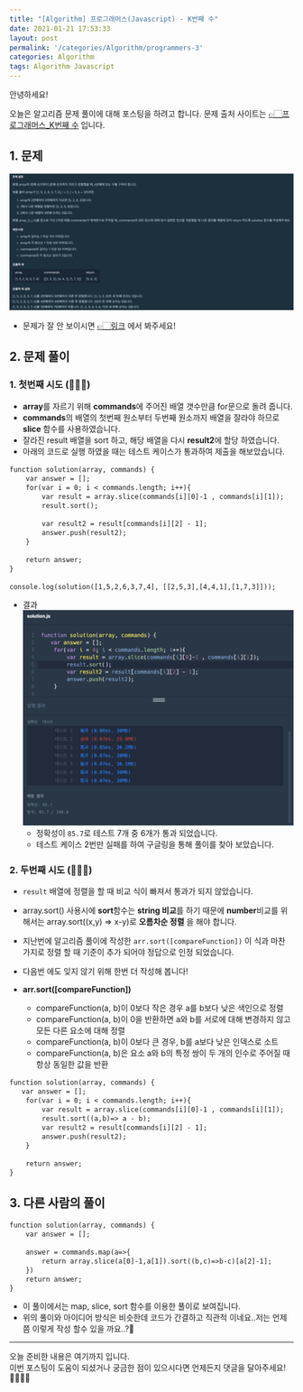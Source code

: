 ```yaml
---
title: "[Algorithm] 프로그래머스(Javascript) - K번째 수"
date: 2021-01-21 17:53:33
layout: post
permalink: '/categories/Algorithm/programmers-3'
categories: Algorithm
tags: Algorithm Javascript
---
```


안녕하세요!

오늘은 알고리즘 문제 풀이에 대해 포스팅을 하려고 합니다.
문제 출처 사이트는 [👉🏻프로그래머스_K번째 수](https://programmers.co.kr/learn/courses/30/lessons/42748) 입니다.


## 1. 문제
![programmers_5](/assets/images/algorithm/programmers/programmers_5.png)
- 문제가 잘 안 보이시면 [👉🏻링크](https://programmers.co.kr/learn/courses/30/lessons/42748) 에서 봐주세요!

## 2. 문제 풀이
### 1. 첫번째 시도 (🙅🏻‍♀️)
- **array**를 자르기 위해 **commands**에 주어진 배열 갯수만큼 for문으로 돌려 줍니다.
- **commands**의 배열의 첫번째 원소부터 두번째 원소까지 배열을 잘라야 하므로 **slice** 함수를 사용하였습니다.
- 잘라진 result 배열을 sort 하고, 해당 배열을 다시 **result2**에 할당 하였습니다.
- 아래의 코드로 실행 하였을 때는 테스트 케이스가 통과하여 제출을 해보았습니다.

```
function solution(array, commands) {
    var answer = [];
    for(var i = 0; i < commands.length; i++){
        var result = array.slice(commands[i][0]-1 , commands[i][1]);
        result.sort();

        var result2 = result[commands[i][2] - 1];
        answer.push(result2);
    }

    return answer;
}

console.log(solution([1,5,2,6,3,7,4], [[2,5,3],[4,4,1],[1,7,3]]));
```

- 결과
![result_5](/assets/images/algorithm/programmers/result_5.png)
    - 정확성이 `85.7`로 테스트 7개 중 6개가 통과 되었습니다.
    - 테스트 케이스 2번만 실패를 하여 구글링을 통해 풀이를 찾아 보았습니다.
    

### 2. 두번째 시도 (🙆🏻‍♀️)
- `result` 배열에 정렬을 할 때 비교 식이 빠져서 통과가 되지 않았습니다.
- array.sort() 사용시에 **sort**함수는 **string 비교**를 하기 때문에 **number**비교를 위해서는 array.sort((x,y) => x-y)로 **오름차순 정렬** 을 해야 합니다.

- 지난번에 알고리즘 풀이에 작성한 `arr.sort([compareFunction])` 이 식과 마찬 가지로 정렬 할 때 기준이 추가 되어야 정답으로 인정 되었습니다.
- 다음번 에도 잊지 않기 위해 한번 더 작성해 봅니다!
- **arr.sort([compareFunction])**
    - compareFunction(a, b)이 0보다 작은 경우 a를 b보다 낮은 색인으로 정렬
    - compareFunction(a, b)이 0을 반환하면 a와 b를 서로에 대해 변경하지 않고 모든 다른 요소에 대해 정렬
    - compareFunction(a, b)이 0보다 큰 경우, b를 a보다 낮은 인덱스로 소트
    - compareFunction(a, b)은 요소 a와 b의 특정 쌍이 두 개의 인수로 주어질 때 항상 동일한 값을 반환

```    
function solution(array, commands) {
   var answer = [];
    for(var i = 0; i < commands.length; i++){
        var result = array.slice(commands[i][0]-1 , commands[i][1]);
        result.sort((a,b)=> a - b);
        var result2 = result[commands[i][2] - 1];
        answer.push(result2);
    }
   
    return answer;
}
```


## 3. 다른 사람의 풀이
```
function solution(array, commands) {
    var answer = [];

    answer = commands.map(a=>{
        return array.slice(a[0]-1,a[1]).sort((b,c)=>b-c)[a[2]-1];
    })
    return answer;
}
```
- 이 풀이에서는 map, slice, sort 함수를 이용한 풀이로 보여집니다.
- 위의 풀이와 아이디어 방식은 비슷한데 코드가 간결하고 직관적 이네요..저는 언제 쯤 이렇게 작성 할수 있을 까요..?🥲


-----

오늘 준비한 내용은 여기까지 입니다.  
이번 포스팅이 도움이 되셨거나 궁금한 점이 있으시다면 언제든지 댓글을 달아주세요!🙋🏻‍♀️✨   
